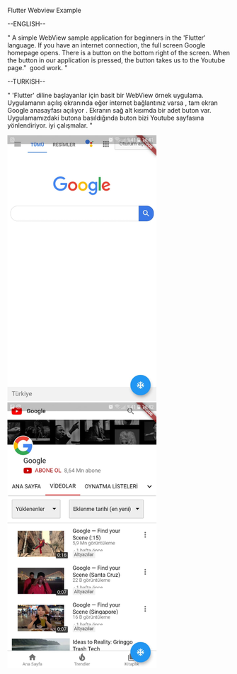 Flutter Webview Example


--ENGLISH--

" A simple WebView sample application for beginners in the 'Flutter' language. If you have an internet connection, the full screen Google homepage opens. There is a button on the bottom right of the screen.
When the button in our application is pressed, the button takes us to the Youtube page."
 good work. "
 
 
--TURKISH--

" 'Flutter' diline başlayanlar için basit bir WebView örnek uygulama. Uygulamanın açılış ekranında eğer internet bağlantınız varsa , tam ekran Google anasayfası açılıyor . Ekranın sağ alt kısımda bir adet  buton var.
Uygulamamızdaki butona basıldığında  buton bizi Youtube sayfasına yönlendiriyor.
 iyi çalışmalar. "
 
 <img src="main1.jpeg" height="600em" />
<img src="main2.jpeg" height="600em" />
